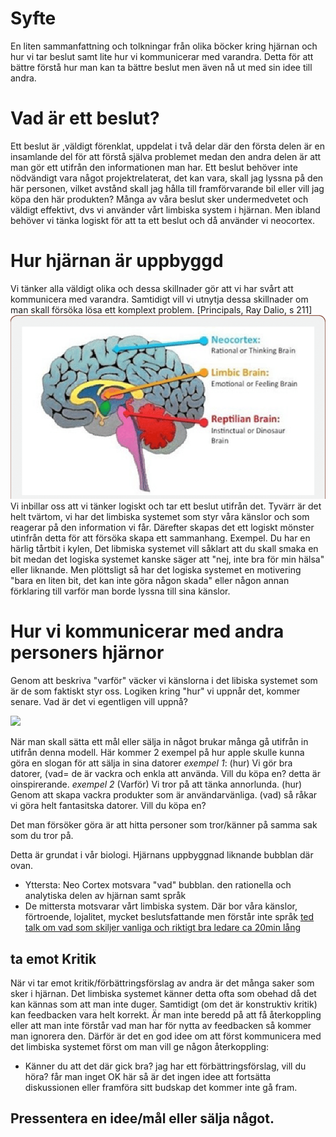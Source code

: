 # Syfte
En liten sammanfattning och tolkningar från olika böcker kring hjärnan och hur vi tar beslut samt lite hur vi kommunicerar med varandra. Detta för att bättre förstå hur man kan ta bättre beslut men även nå ut med sin idee till andra.

# Vad är ett beslut?
Ett beslut är ,väldigt förenklat, uppdelat i två delar där den första delen är en insamlande del för att förstå själva problemet medan den andra delen är att man gör ett utifrån den informationen man har.
Ett beslut behöver inte nödvändigt vara något projektrelaterat, det kan vara, skall jag lyssna på den här personen, vilket avstånd skall jag hålla till framförvarande bil eller vill jag köpa den här produkten? Många av våra beslut sker undermedvetet och väldigt effektivt, dvs vi använder vårt limbiska system i hjärnan. Men ibland behöver vi tänka logiskt för att ta ett beslut och då använder vi neocortex.

# Hur hjärnan är uppbyggd
Vi tänker alla väldigt olika och dessa skillnader gör att vi har svårt att kommunicera med varandra. Samtidigt vill vi utnytja dessa skillnader om man skall försöka lösa ett komplext problem. [Principals, Ray Dalio, s 211]
![](/images/Reptilian-limbic-brain-and-neocortex.png)
Vi inbillar oss att vi tänker logiskt och tar ett beslut utifrån det. Tyvärr är det helt tvärtom, vi har det limbiska systemet som styr våra känslor och som reagerar på den information vi får. Därefter skapas det ett logiskt mönster utinfrån detta för att försöka skapa ett sammanhang.
Exempel. Du har en härlig tårtbit i kylen, Det libmiska systemet vill såklart att du skall smaka en bit medan det logiska systemet kanske säger att "nej, inte bra för min hälsa" eller liknande. Men plöttsligt så har det logiska systemet en motivering "bara en liten bit, det kan inte göra någon skada" eller någon annan förklaring till varför man borde lyssna till sina känslor.

# Hur vi kommunicerar med andra personers hjärnor
Genom att beskriva "varför" väcker vi känslorna i det libiska systemet som är de som faktiskt styr oss. Logiken kring "hur" vi uppnår det, kommer senare.
Vad är det vi egentligen vill uppnå?

![](/images/varför_hur_vad.svg)

När man skall sätta ett mål eller sälja in något brukar många gå utifrån in utifrån denna modell. Här kommer 2 exempel på hur apple skulle kunna göra en slogan för att sälja in sina datorer
   *exempel 1*: (hur) Vi gör bra datorer, (vad= de är vackra och enkla att använda. Vill du köpa en?
 detta är oinspirerande.
 *exempel 2* (Varför) Vi tror på att tänka annorlunda. (hur) Genom att skapa vackra produkter som är användarvänliga. (vad) så råkar vi göra helt fantasitska datorer. Vill du köpa en?
 
Det man försöker göra är att hitta personer som tror/känner på samma sak som du tror på.

Detta är grundat i vår biologi.
Hjärnans uppbyggnad liknande bubblan där ovan.
- Yttersta: Neo Cortex motsvara "vad" bubblan. den rationella och analytiska delen av hjärnan samt språk
- De mittersta motsvarar vårt limbiska system. Där bor våra känslor, förtroende, lojalitet, mycket beslutsfattande men förstår inte språk
[ted talk om vad som skiljer vanliga och riktigt bra ledare ca 20min lång](https://www.youtube.com/watch?v=qp0HIF3SfI4)

## ta emot Kritik
När vi tar emot kritik/förbättringsförslag av andra är det många saker som sker i hjärnan. Det limbiska systemet känner detta ofta som obehad då det kan kännas som att man inte duger. Samtidigt (om det är konstruktiv kritik) kan feedbacken vara helt korrekt. Är man inte beredd på att få återkoppling eller att man inte förstår vad man har för nytta av feedbacken så kommer man ignorera den.
Därför är det en god idee om att först kommunicera med det limbiska systemet först om man vill ge någon återkoppling:
- Känner du att det där gick bra? jag har ett förbättringsförslag, vill du höra?
får man inget OK här så är det ingen idee att fortsätta diskussionen eller framföra sitt budskap det kommer inte gå fram.

## Pressentera en idee/mål eller sälja något.


